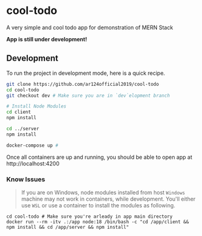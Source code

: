 # cool-todo
A very simple and cool todo app for demonstration of MERN Stack

**App is still under development!**

## Development
To run the project in development mode, here is a quick recipe.

```sh
git clone https://github.com/ar124official2019/cool-todo
cd cool-todo
git checkout dev # Make sure you are in `dev`elopment branch

# Install Node Modules
cd client
npm install

cd ../server
npm install

docker-compose up #
```

Once all containers are up and running, you should be able to open app at http://localhost:4200

### Know Issues
> If you are on Windows, node modules installed from host `Windows` machine may not work in containers, while development. You'll either use `WSL` or use a container to install the modules as following.
```
cd cool-todo # Make sure you're arleady in app main directory
docker run --rm -itv .:/app node:18 /bin/bash -c "cd /app/client && npm install && cd /app/server && npm install"
```